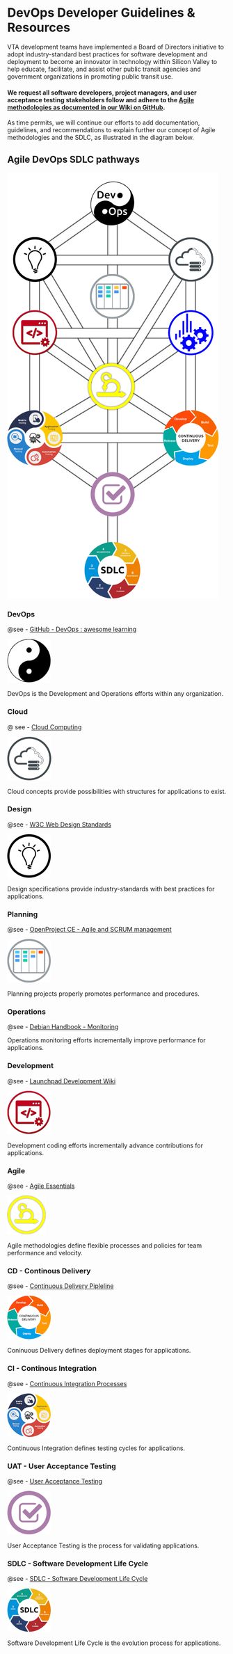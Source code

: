 # DevOps Developer Guidelines & Resources
VTA development teams have implemented a Board of Directors initiative to adopt industry-standard best practices for software development and deployment to become an innovator in technology within Silicon Valley to help educate, facilitate, and assist other public transit agencies and government organizations in promoting public transit use.

#### We request all software developers, project managers, and user acceptance testing stakeholders follow and adhere to the [Agile methodologies as documented in our Wiki on GitHub](https://github.com/vta/devops/wiki).

As time permits, we will continue our efforts to add documentation, guidelines, and recommendations to explain further our concept of Agile methodologies and the SDLC, as illustrated in the diagram below.

## Agile DevOps SDLC pathways

<a href="https://github.com/vta/devops/wiki" title="Agile DevOps SDLC Guidelines">
    <img src="images/DevOps_SDLC-Agile_v2.png" border="0" usemap="#DevOpsAgileSDLC" />
</a>

<map name="DevOpsAgileSDLC">
<area shape="circle" coords="383,78,52" alt="GitHub - DevOps : awesome learning" target="_blank" href="https://github.com/Lets-DevOps/awesome-learning" />
<area shape="circle" coords="552,199,52" alt="IT Infrastructure" target="_blank" href="https://en.wikipedia.org/wiki/IT_infrastructure" />
<area shape="circle" coords="216,198,52" alt="W3C Web Design Standards" target="_blank" href="https://www.w3.org/standards/webdesign/" />
<area shape="circle" coords="383,279,52" alt="OpenProject CE - Agile and SCRUM management" target="_blank" href="https://www.openproject.org/download-and-installation/" />
<area shape="circle" coords="552,357,52" alt="Debian Handbook - Monitoring" target="_blank" href="https://debian-handbook.info/browse/stable/sect.monitoring.html" />
<area shape="circle" coords="381,473,55" alt="Agile Model &amp; Methodology: Guide for Developers and Testers" target="_blank" href="https://www.guru99.com/agile-scrum-extreme-testing.html" />
<area shape="circle" coords="215,356,52" alt="Launchpad Development Wiki" target="_blank" href="https://dev.launchpad.net/" />
<area shape="circle" coords="552,584,66" alt="Continuous Delivery Pipleline" target="_blank" href="https://en.wikipedia.org/wiki/Continuous_delivery" />
<area shape="circle" coords="215,584,65" alt="Continuous Integration Processes" target="_blank" href="https://en.wikipedia.org/wiki/Continuous_integration" />
<area shape="circle" coords="384,704,52" alt="User Acceptance Testing " target="_blank" href="https://www.toolsqa.com/software-testing/user-acceptance-testing-uat/" />
<area shape="circle" coords="383,868,65" alt="SDLC - Software Development Life Cycle" target="_blank" href="https://www.softwaretestingmaterial.com/sdlc-software-development-life-cycle/" />
</map>


### DevOps
@see - [GitHub - DevOps : awesome learning](https://github.com/Lets-DevOps/awesome-learning)

![DevOps](images/DevOps.png)

DevOps is the Development and Operations efforts within any organization.

### Cloud
@ see - [Cloud Computing](https://en.wikipedia.org/wiki/Cloud_computing)

![Cloud](images/Cloud.png)

Cloud concepts provide possibilities with structures for applications to exist.

### Design
@see - [W3C Web Design Standards](https://www.w3.org/standards/webdesign/)

![Design](images/Design.png)

Design specifications provide industry-standards with best practices for applications.

### Planning
@see - [OpenProject CE - Agile and SCRUM management](https://www.openproject.org/download-and-installation/)

![Planning](images/Planning.png)

Planning projects properly promotes performance and procedures.

### Operations
@see - [Debian Handbook - Monitoring](https://debian-handbook.info/browse/stable/sect.monitoring.html)

Operations monitoring efforts incrementally improve performance for applications.

### Development
@see - [Launchpad Development Wiki](https://dev.launchpad.net/)

![Development](images/Development.png)

Development coding efforts incrementally advance contributions for applications.

### Agile
@see - [Agile Essentials](https://www.agilealliance.org/agile-essentials/)

![Agile](images/Agile.png)

Agile methodologies define flexible processes and policies for team performance and velocity.

### CD - Continous Delivery
@see - [Continuous Delivery Pipleline](https://en.wikipedia.org/wiki/Continuous_delivery)

![CD](images/CD.png)

Coninuous Delivery defines deployment stages for applications.

### CI - Continous Integration
@see - [Continuous Integration Processes](https://en.wikipedia.org/wiki/Continuous_integration)

![CI](images/CI.png)

Continuous Integration defines testing cycles for applications.

### UAT - User Acceptance Testing
@see - [User Acceptance Testing](https://www.toolsqa.com/software-testing/user-acceptance-testing-uat/)

![UAT](images/UAT.png)

User Acceptance Testing is the process for validating applications.

### SDLC - Software Development Life Cycle
@see - [SDLC - Software Development Life Cycle](https://www.softwaretestingmaterial.com/sdlc-software-development-life-cycle/)

![SDLC](images/SDLC.png)

Software Development Life Cycle is the evolution process for applications.




